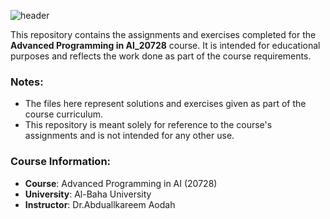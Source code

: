 ![header](https://capsule-render.vercel.app/api?type=cylinder&height=150&color=gradient&customColorList=22&text=Advanced%20Programming%20in%20AI-nl-%20Assignments%20and%20Exercises&fontSize=40&animation=fadeIn)

This repository contains the assignments and exercises completed for the **Advanced Programming in AI_20728** course. It is intended for educational purposes and reflects the work done as part of the course requirements.

### Notes:

- The files here represent solutions and exercises given as part of the course curriculum.
- This repository is meant solely for reference to the course's assignments and is not intended for any other use.

### Course Information:

- **Course**: Advanced Programming in AI (20728)
- **University**: Al-Baha University
- **Instructor**: Dr.Abduallkareem Aodah
